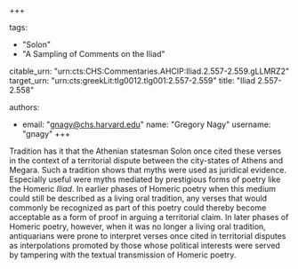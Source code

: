 +++

tags:
- "Solon"
- "A Sampling of Comments on the Iliad"

citable_urn: "urn:cts:CHS:Commentaries.AHCIP:Iliad.2.557-2.559.gLLMRZ2"
target_urn: "urn:cts:greekLit:tlg0012.tlg001:2.557-2.559"
title: "Iliad 2.557-2.558"

authors:
- email: "gnagy@chs.harvard.edu"
  name: "Gregory Nagy"
  username: "gnagy"
+++

<p>Tradition has it that the Athenian statesman Solon once cited these verses in the context of a territorial dispute between the city-states of Athens and Megara. Such a tradition shows that myths were used as juridical evidence. Especially useful were myths mediated by prestigious forms of poetry like the Homeric <em>Iliad</em>. In earlier phases of Homeric poetry when this medium could still be described as a living oral tradition, any verses that would commonly be recognized as part of this poetry could thereby become acceptable as a form of proof in arguing a territorial claim. In later phases of Homeric poetry, however, when it was no longer a living oral tradition, antiquarians were prone to interpret verses once cited in territorial disputes as interpolations promoted by those whose political interests were served by tampering with the textual transmission of Homeric poetry.  </p>